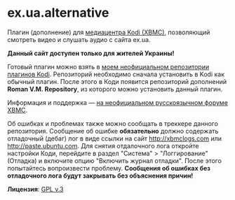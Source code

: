 # ex.ua.alternative

Плагин (дополнение) для [медиацентра Kodi (XBMC)](http://kodi.tv), позволяющий смотреть видео и слушать аудио
с сайта ex.ua.

**Данный сайт доступен только для жителей Украины!**

Готовый плагин можно взять в [моем неофициальном репозитории плагинов Kodi](https://romanvm.github.io/kodi_repo/repo/repository.romanvm/repository.romanvm-2.0.0.zip).
Репозиторий необходимо сначала установить в Kodi как обычный плагин. После этого в Коди появится репозиторий
дополнений **Roman V.M. Repository**, из которого можно установить данный плагин.

Информация и поддержка — [на неофициальном русскоязычном форуме XBMC](http://xbmc.ru/forum/showthread.php?t=4291).

Об ошибках и проблемах также можно сообщать в треккере данного репозитория. Сообщение об ошибке **обязательно**
должно содержать отладочный (дебаг) лог в виде ссылки на сайт http://xbmclogs.com или http://paste.ubuntu.com.
Для снятия отдалочного лога откройте настройки Коди, перейдите в раздел "Система" > "Логгирование" (Отладка)
и включите опцию "Включить журнал отладки". После этого попытайтесь вопроизвести проблему.
**Сообщения об ошибках без отладочного лога будут закрывать без объяснения причин!**

**Лицензия**: [GPL v.3](https://www.gnu.org/licenses/gpl-3.0.ru.html)
